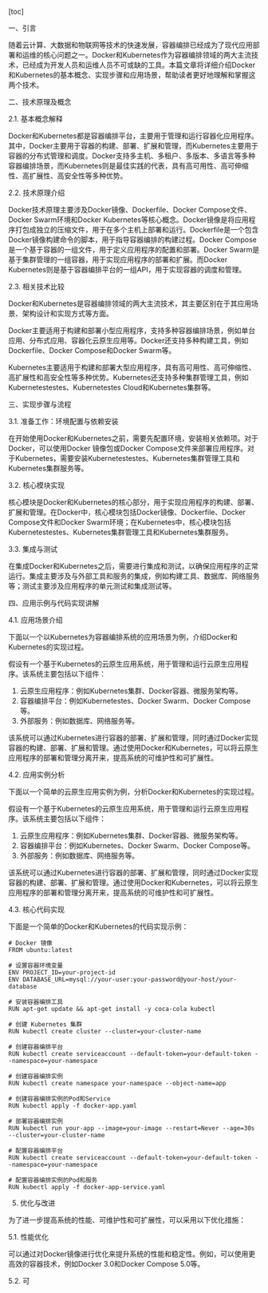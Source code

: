 
[toc]                    
                
                
一、引言

随着云计算、大数据和物联网等技术的快速发展，容器编排已经成为了现代应用部署和运维的核心问题之一。Docker和Kubernetes作为容器编排领域的两大主流技术，已经成为开发人员和运维人员不可或缺的工具。本篇文章将详细介绍Docker和Kubernetes的基本概念、实现步骤和应用场景，帮助读者更好地理解和掌握这两个技术。

二、技术原理及概念

2.1. 基本概念解释

Docker和Kubernetes都是容器编排平台，主要用于管理和运行容器化应用程序。其中，Docker主要用于容器的构建、部署、扩展和管理，而Kubernetes主要用于容器的分布式管理和调度。Docker支持多主机、多租户、多版本、多语言等多种容器编排场景，而Kubernetes则是最佳实践的代表，具有高可用性、高可伸缩性、高扩展性、高安全性等多种优势。

2.2. 技术原理介绍

Docker技术原理主要涉及Docker镜像、Dockerfile、Docker Compose文件、Docker Swarm环境和Docker Kubernetes等核心概念。Docker镜像是将应用程序打包成独立的压缩文件，用于在多个主机上部署和运行。Dockerfile是一个包含Docker镜像构建命令的脚本，用于指导容器编排的构建过程。Docker Compose是一个基于容器的一组文件，用于定义应用程序的配置和部署。Docker Swarm是基于集群管理的一组容器，用于实现应用程序的部署和扩展。而Docker Kubernetes则是基于容器编排平台的一组API，用于实现容器的调度和管理。

2.3. 相关技术比较

Docker和Kubernetes是容器编排领域的两大主流技术，其主要区别在于其应用场景、架构设计和实现方式等方面。

Docker主要适用于构建和部署小型应用程序，支持多种容器编排场景，例如单台应用、分布式应用、容器化云原生应用等。Docker还支持多种构建工具，例如Dockerfile、Docker Compose和Docker  Swarm等。

Kubernetes主要适用于构建和部署大型应用程序，具有高可用性、高可伸缩性、高扩展性和高安全性等多种优势。Kubernetes还支持多种集群管理工具，例如Kubernetestestes、Kubernetestes Cloud和Kubernetes集群等。

三、实现步骤与流程

3.1. 准备工作：环境配置与依赖安装

在开始使用Docker和Kubernetes之前，需要先配置环境，安装相关依赖项。对于Docker，可以使用Docker 镜像包或Docker Compose文件来部署应用程序。对于Kubernetes，需要安装Kubernetestestes、Kubernetes集群管理工具和Kubernetes集群服务等。

3.2. 核心模块实现

核心模块是Docker和Kubernetes的核心部分，用于实现应用程序的构建、部署、扩展和管理。在Docker中，核心模块包括Docker镜像、Dockerfile、Docker Compose文件和Docker Swarm环境；在Kubernetes中，核心模块包括Kubernetestestes、Kubernetes集群管理工具和Kubernetes集群服务。

3.3. 集成与测试

在集成Docker和Kubernetes之后，需要进行集成和测试，以确保应用程序的正常运行。集成主要涉及与外部工具和服务的集成，例如构建工具、数据库、网络服务等；测试主要涉及应用程序的单元测试和集成测试等。

四、应用示例与代码实现讲解

4.1. 应用场景介绍

下面以一个以Kubernetes为容器编排系统的应用场景为例，介绍Docker和Kubernetes的实现过程。

假设有一个基于Kubernetes的云原生应用系统，用于管理和运行云原生应用程序。该系统主要包括以下组件：

1. 云原生应用程序：例如Kubernetes集群、Docker容器、微服务架构等。
2. 容器编排平台：例如Kubernetestes、Docker Swarm、Docker Compose等。
3. 外部服务：例如数据库、网络服务等。

该系统可以通过Kubernetes进行容器的部署、扩展和管理，同时通过Docker实现容器的构建、部署、扩展和管理。通过使用Docker和Kubernetes，可以将云原生应用程序的部署和管理分离开来，提高系统的可维护性和可扩展性。

4.2. 应用实例分析

下面以一个简单的云原生应用实例为例，分析Docker和Kubernetes的实现过程。

假设有一个基于Kubernetes的云原生应用系统，用于管理和运行云原生应用程序。该系统主要包括以下组件：

1. 云原生应用程序：例如Kubernetes集群、Docker容器、微服务架构等。
2. 容器编排平台：例如Kubernetes、Docker Swarm、Docker Compose等。
3. 外部服务：例如数据库、网络服务等。

该系统可以通过Kubernetes进行容器的部署、扩展和管理，同时通过Docker实现容器的构建、部署、扩展和管理。通过使用Docker和Kubernetes，可以将云原生应用程序的部署和管理分离开来，提高系统的可维护性和可扩展性。

4.3. 核心代码实现

下面是一个简单的Docker和Kubernetes的代码实现示例：

```
# Docker 镜像
FROM ubuntu:latest

# 设置容器环境变量
ENV PROJECT_ID=your-project-id
ENV DATABASE_URL=mysql://your-user:your-password@your-host/your-database

# 安装容器编排工具
RUN apt-get update && apt-get install -y coca-cola kubectl

# 创建 Kubernetes 集群
RUN kubectl create cluster --cluster=your-cluster-name

# 创建容器编排平台
RUN kubectl create serviceaccount --default-token=your-default-token --namespace=your-namespace

# 创建容器编排实例
RUN kubectl create namespace your-namespace --object-name=app

# 创建容器编排实例的Pod和Service
RUN kubectl apply -f docker-app.yaml

# 部署容器编排实例
RUN kubectl run your-app --image=your-image --restart=Never --age=30s --cluster=your-cluster-name

# 配置容器编排平台
RUN kubectl create serviceaccount --default-token=your-default-token --namespace=your-namespace

# 配置容器编排实例的Pod和服务
RUN kubectl apply -f docker-app-service.yaml
```

5. 优化与改进

为了进一步提高系统的性能、可维护性和可扩展性，可以采用以下优化措施：

5.1. 性能优化

可以通过对Docker镜像进行优化来提升系统的性能和稳定性。例如，可以使用更高效的容器技术，例如Docker 3.0和Docker Compose 5.0等。

5.2. 可

